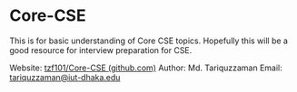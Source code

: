 # Core-CSE
This is for basic understanding of Core CSE topics. Hopefully this will be a good resource for interview preparation for CSE.

Website: [tzf101/Core-CSE (github.com)](https://github.com/tzf101/Core-CSE)
Author: Md. Tariquzzaman
Email: tariquzzaman@iut-dhaka.edu
